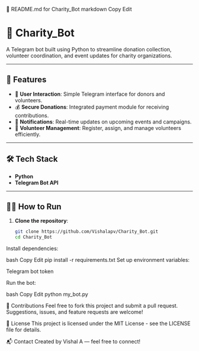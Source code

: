 📄 README.md for Charity_Bot
markdown
Copy
Edit
# 🤖 Charity_Bot

A Telegram bot built using Python to streamline donation collection, volunteer coordination, and event updates for charity organizations.

---

## 🚀 Features

- 💬 **User Interaction**: Simple Telegram interface for donors and volunteers.
- 💰 **Secure Donations**: Integrated payment module for receiving contributions.
- 📢 **Notifications**: Real-time updates on upcoming events and campaigns.
- 👥 **Volunteer Management**: Register, assign, and manage volunteers efficiently.

---

## 🛠️ Tech Stack

- **Python**
- **Telegram Bot API**

---

## 🧑‍💻 How to Run

1. **Clone the repository**:

   ```bash
   git clone https://github.com/Vishalapv/Charity_Bot.git
   cd Charity_Bot
Install dependencies:

bash
Copy
Edit
pip install -r requirements.txt
Set up environment variables:

Telegram bot token


Run the bot:

bash
Copy
Edit
python my_bot.py


🤝 Contributions
Feel free to fork this project and submit a pull request. Suggestions, issues, and feature requests are welcome!

📄 License
This project is licensed under the MIT License - see the LICENSE file for details.

📬 Contact
Created by Vishal A — feel free to connect!
